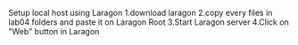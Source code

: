 Setup local host using Laragon
1.download laragon
2.copy every files in lab04 folders and paste it on Laragon Root
3.Start Laragon server
4.Click on "Web" button in Laragon